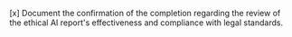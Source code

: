 [x] Document the confirmation of the completion regarding the review of the ethical AI report's effectiveness and compliance with legal standards.